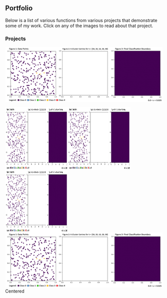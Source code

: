 ## Portfolio

Below is a list of various functions from various projects that demonstrate some of my work. Click on any of the images to read about that project.

### Projects

[<img src="https://github.com/cory-sulpizi/k_means_classifier/blob/master/images/example_2.gif?raw=true"/>](k_means_classifier.md)

<img align="left" width="200px" height="200px" src="https://github.com/cory-sulpizi/k_means_classifier/blob/master/images/example_2.gif?raw=true"/> <img align="left" width="200px" height="200px" src="https://github.com/cory-sulpizi/k_means_classifier/blob/master/images/example_2.gif?raw=true"/> <img align="left" width="200px" height="200px" src="https://github.com/cory-sulpizi/k_means_classifier/blob/master/images/example_2.gif?raw=true"/>

<dl>
<div class="container">
  <img src="https://github.com/cory-sulpizi/k_means_classifier/blob/master/images/example_2.gif?raw=true">
  <div class="centered">Centered</div>
</div>
</dl>
